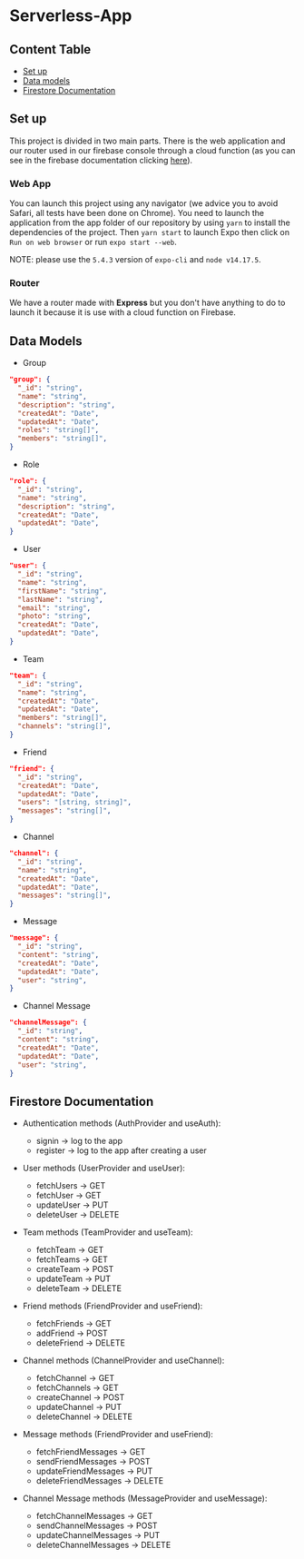 # Serverless-App

## Content Table


- [Set up](#set-up)
- [Data models](#data-models)
- [Firestore Documentation](#firestore-documentation)

## Set up

This project is divided in two main parts. There is the web application and our router used in our firebase console through a cloud function (as you can see in the firebase documentation clicking [here](https://firebase.google.com/docs/hosting/functions#use_a_web_framework)).

### Web App

You can launch this project using any navigator (we advice you to avoid Safari, all tests have been done on Chrome). You need to launch the application from the app folder of our repository by using `yarn` to install the dependencies of the project. Then `yarn start` to launch Expo then click on `Run on web browser` or run `expo start --web`.

NOTE: please use the `5.4.3` version of `expo-cli` and `node v14.17.5`.

### Router

We have a router made with **Express** but you don't have anything to do to launch it because it is use with a cloud function on Firebase.

## Data Models

- Group
```json
"group": {
  "_id": "string",
  "name": "string",
  "description": "string",
  "createdAt": "Date",
  "updatedAt": "Date",
  "roles": "string[]",
  "members": "string[]",
}
```

- Role
```json
"role": {
  "_id": "string",
  "name": "string",
  "description": "string",
  "createdAt": "Date",
  "updatedAt": "Date",
}
```

- User
```json
"user": {
  "_id": "string",
  "name": "string",
  "firstName": "string",
  "lastName": "string",
  "email": "string",
  "photo": "string",
  "createdAt": "Date",
  "updatedAt": "Date",
}
```

- Team
```json
"team": {
  "_id": "string",
  "name": "string",
  "createdAt": "Date",
  "updatedAt": "Date",
  "members": "string[]",
  "channels": "string[]",
}
```

- Friend
```json
"friend": {
  "_id": "string",
  "createdAt": "Date",
  "updatedAt": "Date",
  "users": "[string, string]",
  "messages": "string[]",
}
```

- Channel
```json
"channel": {
  "_id": "string",
  "name": "string",
  "createdAt": "Date",
  "updatedAt": "Date",
  "messages": "string[]",
}
```

- Message
```json
"message": {
  "_id": "string",
  "content": "string",
  "createdAt": "Date",
  "updatedAt": "Date",
  "user": "string",
}
```

- Channel Message
```json
"channelMessage": {
  "_id": "string",
  "content": "string",
  "createdAt": "Date",
  "updatedAt": "Date",
  "user": "string",
}
```
## Firestore Documentation

- Authentication methods (AuthProvider and useAuth):
  - signin -> log to the app
  - register -> log to the app after creating a user

- User methods (UserProvider and useUser):
  - fetchUsers -> GET
  - fetchUser -> GET
  - updateUser -> PUT
  - deleteUser -> DELETE

- Team methods (TeamProvider and useTeam):
  - fetchTeam -> GET
  - fetchTeams -> GET
  - createTeam -> POST
  - updateTeam -> PUT
  - deleteTeam -> DELETE

- Friend methods (FriendProvider and useFriend):
  - fetchFriends -> GET
  - addFriend -> POST
  - deleteFriend -> DELETE

- Channel methods (ChannelProvider and  useChannel):
  - fetchChannel -> GET
  - fetchChannels -> GET
  - createChannel -> POST
  - updateChannel -> PUT
  - deleteChannel -> DELETE

- Message methods (FriendProvider and useFriend):
  - fetchFriendMessages -> GET
  - sendFriendMessages -> POST
  - updateFriendMessages -> PUT
  - deleteFriendMessages -> DELETE

- Channel Message methods (MessageProvider and useMessage):
  - fetchChannelMessages -> GET
  - sendChannelMessages -> POST
  - updateChannelMessages -> PUT
  - deleteChannelMessages -> DELETE
